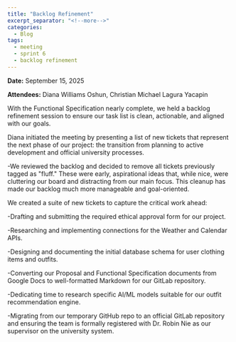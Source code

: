 ```yaml
---
title: "Backlog Refinement"
excerpt_separator: "<!--more-->"
categories:
  - Blog
tags:
  - meeting
  - sprint 6
  - backlog refinement
---
```


**Date:** September 15, 2025
<!--more-->
**Attendees:** Diana Williams Oshun, Christian Michael Lagura Yacapin
<!--more-->

With the Functional Specification nearly complete, we held a backlog refinement session to ensure our task list is clean, actionable, and aligned with our goals.

Diana initiated the meeting by presenting a list of new tickets that represent the next phase of our project: the transition from planning to active development and official university processes.


-We reviewed the backlog and decided to remove all tickets previously tagged as "fluff." These were early, aspirational ideas that, while nice, were cluttering our board and distracting from our main focus. This cleanup has made our backlog much more manageable and goal-oriented.

We created a suite of new tickets to capture the critical work ahead:

-Drafting and submitting the required ethical approval form for our project.

-Researching and implementing connections for the Weather and Calendar APIs.

-Designing and documenting the initial database schema for user clothing items and outfits.

-Converting our Proposal and Functional Specification documents from Google Docs to well-formatted Markdown for our GitLab repository.

-Dedicating time to research specific AI/ML models suitable for our outfit recommendation engine.

-Migrating from our temporary GitHub repo to an official GitLab repository and ensuring the team is formally registered with Dr. Robin Nie as our supervisor on the university system.

